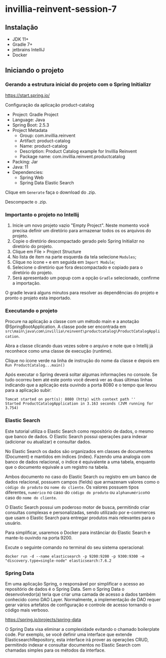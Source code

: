 # invillia-reinvent-session-7



## Instalação

- JDK 11+
- Gradle 7+
- jetbrains IntelliJ 
- Docker 



## Iniciando o projeto 

### Gerando a estrutura inicial do projeto com o Spring Initializr 

https://start.spring.io/

Configuração da aplicação product-catalog


- Project: Gradle Project
- Language: Java
- Spring Boot: 2.5.3
- Project Metadata
  - Group: com.invillia.reinvent
  - Artifact: product-catalog
  - Name: product-catalog
  - Description: Product Catalog example for Invillia Reinvent
  - Package name: com.invillia.reinvent.productcatalog
- Packing: Jar
- Java: 11
- Dependencies:
  - Spring Web
  - Spring Data Elastic Search

Clique em `Generate` faça o download do .zip.

Descompacte o .zip. 

### Importanto o projeto no Intellij

1. Inicie um novo projeto vazio "Empty Project". Neste momento você precisa definir um diretório para armazenar 
todos os os arquivos do projeto. 
2. Copie o diretório descompactado gerado pelo Spring Initializr no diretório do projeto. 
3. Clique em File > Project Structure
4. No lista de ítem na parte esquerda da tela selecione `Modules`;
5. Clique no ícone `+` e em seguida em `Import Module`;
6. Selecione o diretório que fora descompactado e copiado para o diretório do projeto. 
7. Será apresentado um popup com a opção `Gradle` selecionado, confirme a importação.

O gradle levará alguns minutos para resolver as dependências do projeto e pronto o projeto esta importado.

### Executando o projeto

Procure na aplicação a classe com um método main e a anotação @SpringBootApplication. A classe
pode ser encontrada em `src\main\java\com\invillia\reinvent\productcatalog\ProductCatalogApplication`.

Abra a classe clicando duas vezes sobre o arquivo e note que o Intellij já reconhece como 
uma classe de execução (runtime). 

Clique no ícone verde na linha de instrução do nome da classe e depois em `Run ProductCatalog...main()`

Após executar o Spring deverá soltar algumas informações no console. Se tudo ocorreu bem até este ponto você 
deverá ver as duas últimas linhas indicando que a aplicação esta ouvindo a porta 8080 e o tempo que levou para
a aplicação subir:

```
Tomcat started on port(s): 8080 (http) with context path ''
Started ProductCatalogApplication in 3.163 seconds (JVM running for 3.754)
```






















 






### Elastic Search

Este tutorial utiliza o Elastic Search como repositório de dados, o mesmo que banco de dados. O Elastic Search
possui operações para indexar (adicionar ou atualizar) e consultar dados.

No Elastic Search os dados são organizados em classes de documentos (Document) e mantidos em índices (index). Fazendo
uma analogia com banco de dados relacional, o índice é equivalente a uma tabela, enquanto que o documento equivale a
um registro na tabela.

Ambos documento no caso do Elastic Search ou registro em um banco de dados relacional, possuem
campos (fields) que armazenam valores como o `código do produto` ou `nome do cliente`. Os valores possuem tipos diferentes,
`numérico` no caso do `código do produto` ou `alphanumérico`no caso do `nome do cliente`.

O Elastic Search possui um poderoso motor de busca, permitindo criar consultas complexas e personalizadas, sendo utilizado
por e-commerces que usam o Elastic Search para entregar produtos mais relevantes para o usuário.

Para simplificar, usaremos o Docker para instânciar do Elastic Search e mante-lo ouvindo na porta 9200.

Excute o seguinte comando no terminal do seu sistema operacional:

```
docker run -d --name elasticsearch -p 9200:9200 -p 9300:9300 -e "discovery.type=single-node" elasticsearch:7.6.2
```


### Spring Data

Em uma aplicação Spring, o responsável por simplificar o acesso ao repositório de dados é o Spring Data. Sem o Spring
Data o desenvolvedor(a) teria que criar uma camada de acesso a dados também conhecido como DAO Layer. Normalmente,
a implementação de DAO requer gerar vários artefatos de configuração e controle de acesso tornando o código mais
verboso.

https://spring.io/projects/spring-data

O Spring Data visa eliminar a complexidade evitando o chamado boilerplate code. Por exemplo, se você definir uma
interface que extende ElasticsearchRepository, esta interface irá prover as operações CRUD, permitindo indexar e
consultar documentos no Elastic Search com chamadas simples para os métodos da interface. 










